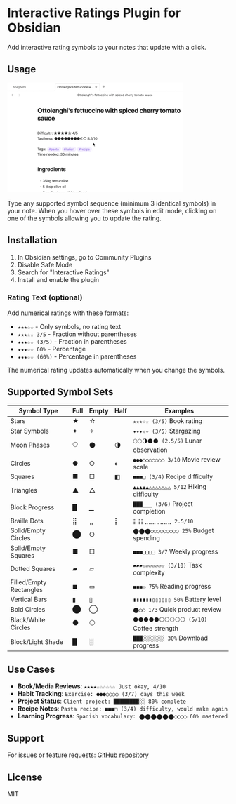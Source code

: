 # Interactive Ratings Plugin for Obsidian

Add interactive rating symbols to your notes that update with a click.

## Usage

<img alt="demo of the Interactive Ratings Plugin for Obsidian" src="screencast.gif" width="400" />

Type any supported symbol sequence (minimum 3 identical symbols) in your note. When you hover over these symbols in edit mode, clicking on one of the symbols allowing you to update the rating.

## Installation

1. In Obsidian settings, go to Community Plugins
2. Disable Safe Mode
3. Search for "Interactive Ratings"
4. Install and enable the plugin

### Rating Text (optional)

Add numerical ratings with these formats:

- `★★★☆☆` - Only symbols, no rating text
- `★★★☆☆ 3/5` - Fraction without parentheses
- `★★★☆☆ (3/5)` - Fraction in parentheses
- `★★★☆☆ 60%` - Percentage
- `★★★☆☆ (60%)` - Percentage in parentheses

The numerical rating updates automatically when you change the symbols.

## Supported Symbol Sets

| Symbol Type | Full | Empty | Half | Examples |
|-------------|------|-------|------|----------|
| Stars | ★ | ☆ |  | `★★★☆☆ (3/5)` Book rating |
| Star Symbols | ✦ | ✧ |  | `✦✦✦✧✧ (3/5)` Stargazing |
| Moon Phases | 🌕 | 🌑 | 🌗 | `🌕🌕🌗🌑🌑 (2.5/5)` Lunar observation |
| Circles | ● | ○ | ◐ | `●●●○○○○○○○ 3/10` Movie review scale |
| Squares | ■ | □ | ◧ | `■■■□ (3/4)` Recipe difficulty |
| Triangles | ▲ | △ |  | `▲▲▲▲▲△△△△△△△ 5/12` Hiking difficulty |
| Block Progress | █ | ▁ |  | `███▁▁▁ (3/6)` Project completion |
| Braille Dots | ⣿ | ⣀ | ⡇ | `⣿⣿⡇⣀⣀⣀⣀⣀⣀⣀ 2.5/10` |
| Solid/Empty Circles | ⬤ | ○ |  | `⬤⬤⬤○○○○○○○○○ 25%` Budget spending |
| Solid/Empty Squares | ■ | □ | | `■■■□□□□ 3/7` Weekly progress |
| Dotted Squares | ▰ | ▱ | | `▰▰▰▱▱▱▱▱▱▱ (3/10)` Task complexity |
| Filled/Empty Rectangles | ◼ | ▭ | | `◼◼◼▭ 75%` Reading progress |
| Vertical Bars | ▮ | ▯ | | `▮▮▮▮▮▮▯▯▯▯▯▯ 50%` Battery level |
| Bold Circles | ⬤ | ◯ | | `⬤◯◯ 1/3` Quick product review |
| Black/White Circles | ⚫ | ⚪ | | `⚫⚫⚫⚫⚫⚪⚪⚪⚪⚪ (5/10)` Coffee strength |
| Block/Light Shade | █ | ░ | | `███░░░░░░░ 30%` Download progress |

## Use Cases

- **Book/Media Reviews**: `★★★★☆☆☆☆☆☆ Just okay, 4/10`
- **Habit Tracking**: `Exercise: ●●●○○○○ (3/7) days this week`
- **Project Status**: `Client project: ████████░░ 80% complete`
- **Recipe Notes**: `Pasta recipe: ■■■□ (3/4) difficulty, would make again`
- **Learning Progress**: `Spanish vocabulary: ⬤⬤⬤⬤⬤⬤◯◯◯◯ 60% mastered`

## Support

For issues or feature requests: [GitHub repository](https://github.com/peritus/obsidian-interactive-ratings)

## License

MIT